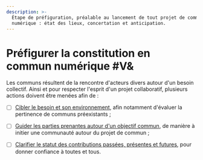 ```yaml
---
description: >-
  Étape de préfiguration, préalable au lancement de tout projet de commun
  numérique : état des lieux, concertation et anticipation.
---
```


# Préfigurer la constitution en commun numérique \#V&

Les communs résultent de la rencontre d'acteurs divers autour d'un besoin collectif. Ainsi et pour respecter l'esprit d'un projet collaboratif, plusieurs actions doivent être menées afin de :

* [ ] [Cibler le besoin et son environnement](1-1-cibler-le-besoin-et-son-environnement.md), afin notamment d'évaluer la pertinence de communs préexistants ;
* [ ] [Guider les parties prenantes autour d'un objectif commun](1-2-guider-les-parties-prenantes-autour-d-un-objectif-commun.md), de manière à initier une communauté autour du projet de commun ;
* [ ] [Clarifier le statut des contributions passées, présentes et futures](1-3-clarifier-le-statut-des-contributions-passees-presentes-et-futures.md), pour donner confiance à toutes et tous.

